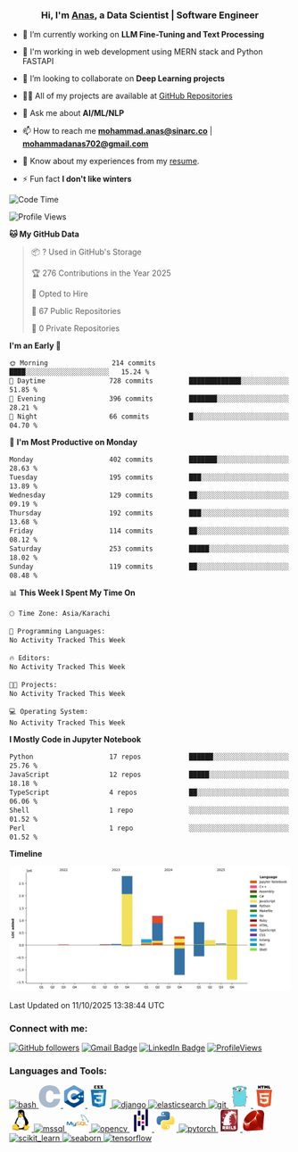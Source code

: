 <h3 align="center">Hi, I'm <a href="https://www.linkedin.com/in/mohammad-anas4321">Anas</a>, a Data Scientist | Software Engineer</h3>


- 🔭 I’m currently working on **LLM Fine-Tuning and Text Processing**

- 💼 I'm working in web development using MERN stack and Python FASTAPI

- 👯 I’m looking to collaborate on **Deep Learning projects**

- 👨‍💻 All of my projects are available at [GitHub Repositories](https://github.com/AnasMohammad4321?tab=repositories)

- 💬 Ask me about **AI/ML/NLP**

- 📫 How to reach me **mohammad.anas@sinarc.co** | **mohammadanas702@gmail.com**

- 📄 Know about my experiences from my [resume](https://drive.google.com/drive/folders/1b7yAE4zIYfjnvB8iA9lviMw5danM3bSz?usp=drive_link).

- ⚡ Fun fact **I don't like winters**

<!--START_SECTION:waka-->
![Code Time](http://img.shields.io/badge/Code%20Time-60%20hrs%2019%20mins-blue)

![Profile Views](http://img.shields.io/badge/Profile%20Views-1-blue)

**🐱 My GitHub Data** 

> 📦 ? Used in GitHub's Storage 
 > 
> 🏆 276 Contributions in the Year 2025
 > 
> 💼 Opted to Hire
 > 
> 📜 67 Public Repositories 
 > 
> 🔑 0 Private Repositories 
 > 
**I'm an Early 🐤** 

```text
🌞 Morning                214 commits         ████░░░░░░░░░░░░░░░░░░░░░   15.24 % 
🌆 Daytime                728 commits         █████████████░░░░░░░░░░░░   51.85 % 
🌃 Evening                396 commits         ███████░░░░░░░░░░░░░░░░░░   28.21 % 
🌙 Night                  66 commits          █░░░░░░░░░░░░░░░░░░░░░░░░   04.70 % 
```
📅 **I'm Most Productive on Monday** 

```text
Monday                   402 commits         ███████░░░░░░░░░░░░░░░░░░   28.63 % 
Tuesday                  195 commits         ███░░░░░░░░░░░░░░░░░░░░░░   13.89 % 
Wednesday                129 commits         ██░░░░░░░░░░░░░░░░░░░░░░░   09.19 % 
Thursday                 192 commits         ███░░░░░░░░░░░░░░░░░░░░░░   13.68 % 
Friday                   114 commits         ██░░░░░░░░░░░░░░░░░░░░░░░   08.12 % 
Saturday                 253 commits         █████░░░░░░░░░░░░░░░░░░░░   18.02 % 
Sunday                   119 commits         ██░░░░░░░░░░░░░░░░░░░░░░░   08.48 % 
```


📊 **This Week I Spent My Time On** 

```text
🕑︎ Time Zone: Asia/Karachi

💬 Programming Languages: 
No Activity Tracked This Week

🔥 Editors: 
No Activity Tracked This Week

🐱‍💻 Projects: 
No Activity Tracked This Week

💻 Operating System: 
No Activity Tracked This Week
```

**I Mostly Code in Jupyter Notebook** 

```text
Python                   17 repos            ██████░░░░░░░░░░░░░░░░░░░   25.76 % 
JavaScript               12 repos            █████░░░░░░░░░░░░░░░░░░░░   18.18 % 
TypeScript               4 repos             ██░░░░░░░░░░░░░░░░░░░░░░░   06.06 % 
Shell                    1 repo              ░░░░░░░░░░░░░░░░░░░░░░░░░   01.52 % 
Perl                     1 repo              ░░░░░░░░░░░░░░░░░░░░░░░░░   01.52 % 
```



**Timeline**

![Lines of Code chart](https://raw.githubusercontent.com/AnasMohammad4321/AnasMohammad4321/main/assets/bar_graph.png)


 Last Updated on 11/10/2025 13:38:44 UTC
<!--END_SECTION:waka-->


<h3 align="left">Connect with me:</h3>

[![GitHub followers](https://img.shields.io/github/followers/Sinarc-co?label=Follow&style=social)](https://github.com/AnasMohammad4321/?tab=follow)
[![Gmail Badge](https://img.shields.io/badge/-mohammad.anas@sinarc.co-c14438?style=social&logo=Gmail&logoColor=red&link=mailto:mohammad.anas@sinarc.co)](mailto:mohammad.anas@sinarc.co)
[![LinkedIn Badge](https://img.shields.io/badge/-LinkedIn-blue?style=social&logo=Linkedin&logoColor=blue&link=https://www.linkedin.com/in/mohammad-anas4321/)](https://www.linkedin.com/in/mohammad-anas4321/)
[![ProfileViews](https://komarev.com/ghpvc/?username=AnasMohammad4321)](https://komarev.com/ghpvc/?username=AnasMohammad4321)

<h3 align="left">Languages and Tools:</h3>
<p align="left"> <a href="https://www.gnu.org/software/bash/" target="_blank" rel="noreferrer"> <img src="https://www.vectorlogo.zone/logos/gnu_bash/gnu_bash-icon.svg" alt="bash" width="40" height="40"/> </a> <a href="https://www.cprogramming.com/" target="_blank" rel="noreferrer"> <img src="https://raw.githubusercontent.com/devicons/devicon/master/icons/c/c-original.svg" alt="c" width="40" height="40"/> </a> <a href="https://www.w3schools.com/cpp/" target="_blank" rel="noreferrer"> <img src="https://raw.githubusercontent.com/devicons/devicon/master/icons/cplusplus/cplusplus-original.svg" alt="cplusplus" width="40" height="40"/> </a> <a href="https://www.w3schools.com/css/" target="_blank" rel="noreferrer"> <img src="https://raw.githubusercontent.com/devicons/devicon/master/icons/css3/css3-original-wordmark.svg" alt="css3" width="40" height="40"/> </a> <a href="https://www.djangoproject.com/" target="_blank" rel="noreferrer"> <img src="https://cdn.worldvectorlogo.com/logos/django.svg" alt="django" width="40" height="40"/> </a> <a href="https://www.elastic.co" target="_blank" rel="noreferrer"> <img src="https://www.vectorlogo.zone/logos/elastic/elastic-icon.svg" alt="elasticsearch" width="40" height="40"/> </a> <a href="https://git-scm.com/" target="_blank" rel="noreferrer"> <img src="https://www.vectorlogo.zone/logos/git-scm/git-scm-icon.svg" alt="git" width="40" height="40"/> </a> <a href="https://golang.org" target="_blank" rel="noreferrer"> <img src="https://raw.githubusercontent.com/devicons/devicon/master/icons/go/go-original.svg" alt="go" width="40" height="40"/> </a> <a href="https://www.w3.org/html/" target="_blank" rel="noreferrer"> <img src="https://raw.githubusercontent.com/devicons/devicon/master/icons/html5/html5-original-wordmark.svg" alt="html5" width="40" height="40"/> </a> <a href="https://www.linux.org/" target="_blank" rel="noreferrer"> <img src="https://raw.githubusercontent.com/devicons/devicon/master/icons/linux/linux-original.svg" alt="linux" width="40" height="40"/> </a> <a href="https://www.microsoft.com/en-us/sql-server" target="_blank" rel="noreferrer"> <img src="https://www.svgrepo.com/show/303229/microsoft-sql-server-logo.svg" alt="mssql" width="40" height="40"/> </a> <a href="https://www.mysql.com/" target="_blank" rel="noreferrer"> <img src="https://raw.githubusercontent.com/devicons/devicon/master/icons/mysql/mysql-original-wordmark.svg" alt="mysql" width="40" height="40"/> </a> <a href="https://opencv.org/" target="_blank" rel="noreferrer"> <img src="https://www.vectorlogo.zone/logos/opencv/opencv-icon.svg" alt="opencv" width="40" height="40"/> </a> <a href="https://pandas.pydata.org/" target="_blank" rel="noreferrer"> <img src="https://raw.githubusercontent.com/devicons/devicon/2ae2a900d2f041da66e950e4d48052658d850630/icons/pandas/pandas-original.svg" alt="pandas" width="40" height="40"/> </a> <a href="https://www.python.org" target="_blank" rel="noreferrer"> <img src="https://raw.githubusercontent.com/devicons/devicon/master/icons/python/python-original.svg" alt="python" width="40" height="40"/> </a> <a href="https://pytorch.org/" target="_blank" rel="noreferrer"> <img src="https://www.vectorlogo.zone/logos/pytorch/pytorch-icon.svg" alt="pytorch" width="40" height="40"/> </a> <a href="https://rubyonrails.org" target="_blank" rel="noreferrer"> <img src="https://raw.githubusercontent.com/devicons/devicon/master/icons/rails/rails-original-wordmark.svg" alt="rails" width="40" height="40"/> </a> <a href="https://www.ruby-lang.org/en/" target="_blank" rel="noreferrer"> <img src="https://raw.githubusercontent.com/devicons/devicon/master/icons/ruby/ruby-original.svg" alt="ruby" width="40" height="40"/> </a> <a href="https://scikit-learn.org/" target="_blank" rel="noreferrer"> <img src="https://upload.wikimedia.org/wikipedia/commons/0/05/Scikit_learn_logo_small.svg" alt="scikit_learn" width="40" height="40"/> </a> <a href="https://seaborn.pydata.org/" target="_blank" rel="noreferrer"> <img src="https://seaborn.pydata.org/_images/logo-mark-lightbg.svg" alt="seaborn" width="40" height="40"/> </a> <a href="https://www.tensorflow.org" target="_blank" rel="noreferrer"> <img src="https://www.vectorlogo.zone/logos/tensorflow/tensorflow-icon.svg" alt="tensorflow" width="40" height="40"/> </a> </p>
